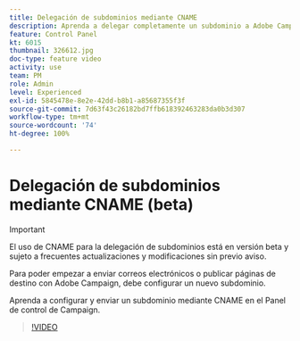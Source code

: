 ```yaml
---
title: Delegación de subdominios mediante CNAME
description: Aprenda a delegar completamente un subdominio a Adobe Campaign.
feature: Control Panel
kt: 6015
thumbnail: 326612.jpg
doc-type: feature video
activity: use
team: PM
role: Admin
level: Experienced
exl-id: 5845478e-8e2e-42dd-b8b1-a85687355f3f
source-git-commit: 7d63f43c26182bd7ffb618392463283da0b3d307
workflow-type: tm+mt
source-wordcount: '74'
ht-degree: 100%

---
```


# Delegación de subdominios mediante CNAME (beta)

>[!IMPORTANT]
>
> El uso de CNAME para la delegación de subdominios está en versión beta y sujeto a frecuentes actualizaciones y modificaciones sin previo aviso.

Para poder empezar a enviar correos electrónicos o publicar páginas de destino con Adobe Campaign, debe configurar un nuevo subdominio.

Aprenda a configurar y enviar un subdominio mediante CNAME en el Panel de control de Campaign.

>[!VIDEO](https://video.tv.adobe.com/v/326612?quality=12)
